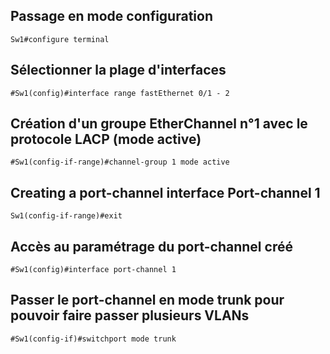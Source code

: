 ## Passage en mode configuration 
```
Sw1#configure terminal
```
## Sélectionner la plage d'interfaces
```
#Sw1(config)#interface range fastEthernet 0/1 - 2
```
## Création d'un groupe EtherChannel n°1 avec le protocole LACP (mode active)
```
#Sw1(config-if-range)#channel-group 1 mode active
```
## Creating a port-channel interface Port-channel 1 
```
Sw1(config-if-range)#exit
```
## Accès au paramétrage du port-channel créé
```
#Sw1(config)#interface port-channel 1
```
## Passer le port-channel en mode trunk pour pouvoir faire passer plusieurs VLANs
```
#Sw1(config-if)#switchport mode trunk
```
